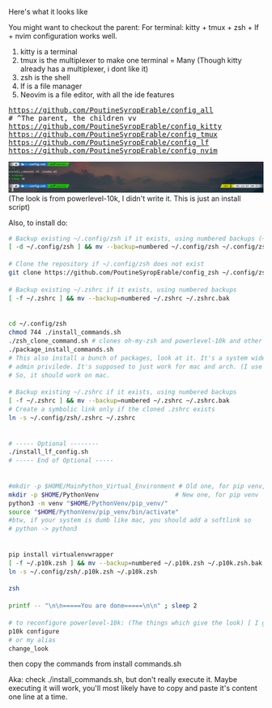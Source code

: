 Here's what it looks like

You might want to checkout the parent:
For terminal: kitty + tmux + zsh + lf + nvim
configuration works well.

1. kitty is a terminal
2. tmux is the multiplexer to make one terminal = Many
   (Though kitty already has a multiplexer, i dont like it)
3. zsh is the shell
4. lf is a file manager
5. Neovim is a file editor, with all the ide features

<pre>
<a href="https://github.com/PoutineSyropErable/config_all">https://github.com/PoutineSyropErable/config_all</a>
# ^The parent, the children vv
<a href="https://github.com/PoutineSyropErable/config_kitty">https://github.com/PoutineSyropErable/config_kitty</a>
<a href="https://github.com/PoutineSyropErable/config_tmux">https://github.com/PoutineSyropErable/config_tmux</a>
<a href="https://github.com/PoutineSyropErable/config_lf">https://github.com/PoutineSyropErable/config_lf</a>
<a href="https://github.com/PoutineSyropErable/config_nvim">https://github.com/PoutineSyropErable/config_nvim</a>
</pre>

![Example of zsh config Image](zzz_Example.png)
(The look is from powerlevel-10k, I didn't write it. This is just an install script)

Also, to install do:

```bash
# Backup existing ~/.config/zsh if it exists, using numbered backups (~1, ~2, etc.)
[ -d ~/.config/zsh ] && mv --backup=numbered ~/.config/zsh ~/.config/zsh_backup

# Clone the repository if ~/.config/zsh does not exist
git clone https://github.com/PoutineSyropErable/config_zsh ~/.config/zsh

# Backup existing ~/.zshrc if it exists, using numbered backups
[ -f ~/.zshrc ] && mv --backup=numbered ~/.zshrc ~/.zshrc.bak


cd ~/.config/zsh
chmod 744 ./install_commands.sh
./zsh_clone_command.sh # clones oh-my-zsh and powerlevel-10k and other things
./package_install_commands.sh
# This also install a bunch of packages, look at it. It's a system wide install, you'll need
# admin privilede. It's supposed to just work for mac and arch. (I use arch only, mac was for friends)
# So, it should work on mac.

# Backup existing ~/.zshrc if it exists, using numbered backups
[ -f ~/.zshrc ] && mv --backup=numbered ~/.zshrc ~/.zshrc.bak
# Create a symbolic link only if the cloned .zshrc exists
ln -s ~/.config/zsh/.zshrc ~/.zshrc


# ----- Optional --------
./install_lf_config.sh
# ----- End of Optional -----


#mkdir -p $HOME/MainPython_Virtual_Environment # Old one, for pip venv, deprecated.
mkdir -p $HOME/PythonVenv                     # New one, for pip venv
python3 -m venv "$HOME/PythonVenv/pip_venv/"
source "$HOME/PythonVenv/pip_venv/bin/activate"
#btw, if your system is dumb like mac, you should add a softlink so
# python -> python3


pip install virtualenvwrapper
[ -f ~/.p10k.zsh ] && mv --backup=numbered ~/.p10k.zsh ~/.p10k.zsh.bak
ln -s ~/.config/zsh/.p10k.zsh ~/.p10k.zsh

zsh

printf -- "\n\n=====You are done=====\n\n" ; sleep 2

# to reconfigure powerlevel-10k: (The things which give the look) [ I give you my look]
p10k configure
# or my alias
change_look

```

then copy the commands from install commands.sh

Aka: check ./install_commands.sh, but don't really execute it. Maybe executing it will work, you'll most likely have to copy and paste
it's content one line at a time.
